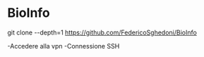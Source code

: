 # BioInfo

git clone --depth=1 https://github.com/FedericoSghedoni/BioInfo

-Accedere alla vpn
-Connessione SSH